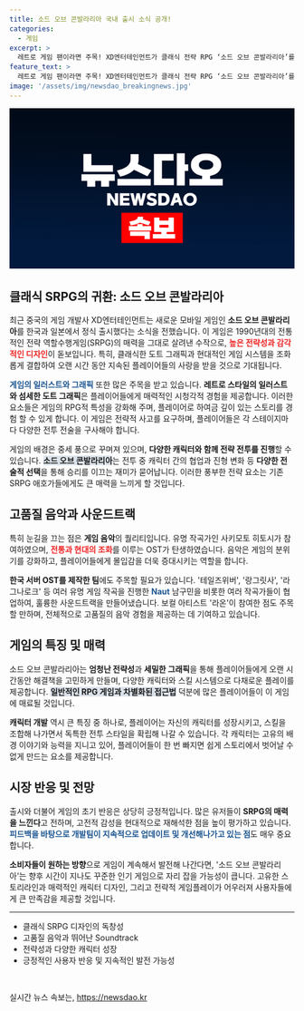 ```yaml
---
title: 소드 오브 콘발라리아 국내 출시 소식 공개!
categories:
  - 게임
excerpt: >
  레트로 게임 팬이라면 주목! XD엔터테인먼트가 클래식 전략 RPG ‘소드 오브 콘발라리아’를 한국과 일본에 출시했습니다. 화려한 그래픽과 유명 작곡가들이 참여한 OST로 향수를 자극하는 이 게임, 놓치지 마세요!
feature_text: >
  레트로 게임 팬이라면 주목! XD엔터테인먼트가 클래식 전략 RPG ‘소드 오브 콘발라리아’를 한국과 일본에 출시했습니다. 화려한 그래픽과 유명 작곡가들이 참여한 OST로 향수를 자극하는 이 게임, 놓치지 마세요!
image: '/assets/img/newsdao_breakingnews.jpg'
---
```


<p><img src="/assets/img/newsdao_breakingnews.jpg" alt="implanttips 속보" /></p>

<h2 data-ke-size="size26">클래식 SRPG의 귀환: 소드 오브 콘발라리아</h2>

<p data-ke-size="size16">최근 중국의 게임 개발사 XD엔터테인먼트는 새로운 모바일 게임인 <b>소드 오브 콘발라리아</b>를 한국과 일본에서 정식 출시했다는 소식을 전했습니다. 이 게임은 1990년대의 전통적인 전략 역할수행게임(SRPG)의 매력을 그대로 살려낸 수작으로, <b><span style="color: #ee2323;">높은 전략성과 감각적인 디자인</span></b>이 돋보입니다. 특히, 클래식한 도트 그래픽과 현대적인 게임 시스템을 조화롭게 결합하여 오랜 시간 동안 지속된 플레이어들의 사랑을 받을 것으로 기대됩니다.</p>

<p data-ke-size="size16"><b><span style="color: #1a5490;">게임의 일러스트와 그래픽</span></b> 또한 많은 주목을 받고 있습니다. <b>레트로 스타일의 일러스트와 섬세한 도트 그래픽</b>은 플레이어들에게 매력적인 시청각적 경험을 제공합니다. 이러한 요소들은 게임의 RPG적 특성을 강화해 주며, 플레이어로 하여금 깊이 있는 스토리를 경험 할 수 있게 합니다. 이 게임은 전략적 사고를 요구하며, 플레이어들은 각 스테이지마다 다양한 전투 전술을 구사해야 합니다.</p>

<p data-ke-size="size16">게임의 배경은 중세 풍으로 꾸며져 있으며, <b>다양한 캐릭터와 함께 전략 전투를 진행</b>할 수 있습니다. <b><span style="background-color: #21538527;">소드 오브 콘발라리아</span></b>는 전투 중 캐릭터 간의 협업과 진형 변화 등 <b>다양한 전술적 선택</b>을 통해 승리를 이끄는 재미가 묻어납니다. 이러한 풍부한 전략 요소는 기존 SRPG 애호가들에게도 큰 매력을 느끼게 할 것입니다.</p>

<h2 data-ke-size="size26">고품질 음악과 사운드트랙</h2>

<p data-ke-size="size16">특히 눈길을 끄는 점은 <b>게임 음악</b>의 퀄리티입니다. 유명 작곡가인 사키모토 히토시가 참여하였으며, <b><span style="color: #ee2323;">전통과 현대의 조화</span></b>를 이루는 OST가 탄생하였습니다. 음악은 게임의 분위기를 강화하고, 플레이어들에게 몰입감을 더욱 증대시키는 역할을 합니다.</p>

<p data-ke-size="size16"><b>한국 서버 OST를 제작한 팀</b>에도 주목할 필요가 있습니다. '테일즈위버', '랑그릿사', '라그나로크' 등 여러 유명 게임 작곡을 진행한 <b><span style="color: #1a5490;">Naut</span></b> 남구민을 비롯한 여러 작곡가들이 협업하여, 훌륭한 사운드트랙을 만들어냈습니다. 보컬 아티스트 '라온'이 참여한 점도 주목할 만하며, 전체적으로 고품질의 음악 경험을 제공하는 데 기여하고 있습니다.</p>

<h2 data-ke-size="size26">게임의 특징 및 매력</h2>

<p data-ke-size="size16">소드 오브 콘발라리아는 <b>엄청난 전략성</b>과 <b>세밀한 그래픽</b>을 통해 플레이어들에게 오랜 시간동안 해결책을 고민하게 만들며, 다양한 캐릭터와 스킬 시스템으로 다채로운 플레이를 제공합니다. <b><span style="background-color: #21538527;">일반적인 RPG 게임과 차별화된 접근법</span></b> 덕분에 많은 플레이어들이 이 게임에 매료될 것입니다.</p>

<p data-ke-size="size16"><b>캐릭터 개발</b> 역시 큰 특징 중 하나로, 플레이어는 자신의 캐릭터를 성장시키고, 스킬을 조합해 나가면서 독특한 전투 스타일을 확립해 나갈 수 있습니다. 각 캐릭터는 고유의 배경 이야기와 능력을 지니고 있어, 플레이어들이 한 번 빠지면 쉽게 스토리에서 벗어날 수 없게 만드는 요소를 제공합니다.</p>

<h2 data-ke-size="size26">시장 반응 및 전망</h2>

<p data-ke-size="size16">출시와 더불어 게임의 초기 반응은 상당히 긍정적입니다. 많은 유저들이 <b>SRPG의 매력을 느낀다</b>고 전하며, 고전적 감성을 현대적으로 재해석한 점을 높이 평가하고 있습니다. <b><span style="color: #1a5490;">피드백을 바탕으로 개발팀이 지속적으로 업데이트 및 개선해나가고 있는 점</span></b>도 매우 중요합니다.</p>

<p data-ke-size="size16"><b>소비자들이 원하는 방향</b>으로 게임이 계속해서 발전해 나간다면, '소드 오브 콘발라리아'는 향후 시간이 지나도 꾸준한 인기 게임으로 자리 잡을 가능성이 큽니다. 고유한 스토리라인과 매력적인 캐릭터 디자인, 그리고 전략적 게임플레이가 어우러져 사용자들에게 큰 만족감을 제공할 것입니다.</p>

<hr>

<ul>
    <li>클래식 SRPG 디자인의 독창성</li>
    <li>고품질 음악과 뛰어난 Soundtrack</li>
    <li>전략성과 다양한 캐릭터 성장</li>
    <li>긍정적인 사용자 반응 및 지속적인 발전 가능성</li>
</ul>

<p data-ke-size="size16">&nbsp;</p>
실시간 뉴스 속보는, <a href="https://newsdao.kr" rel="dofollow">https://newsdao.kr</a>


